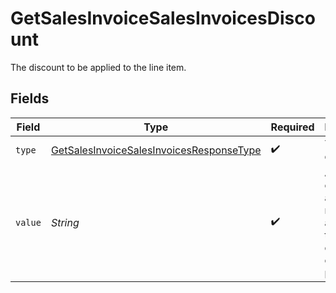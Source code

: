 # GetSalesInvoiceSalesInvoicesDiscount

The discount to be applied to the line item.


## Fields

| Field                                                                                                           | Type                                                                                                            | Required                                                                                                        | Description                                                                                                     | Example                                                                                                         |
| --------------------------------------------------------------------------------------------------------------- | --------------------------------------------------------------------------------------------------------------- | --------------------------------------------------------------------------------------------------------------- | --------------------------------------------------------------------------------------------------------------- | --------------------------------------------------------------------------------------------------------------- |
| `type`                                                                                                          | [GetSalesInvoiceSalesInvoicesResponseType](../../models/operations/GetSalesInvoiceSalesInvoicesResponseType.md) | :heavy_check_mark:                                                                                              | The type of discount.                                                                                           | amount                                                                                                          |
| `value`                                                                                                         | *String*                                                                                                        | :heavy_check_mark:                                                                                              | A string containing an exact monetary amount in the given currency, or the percentage.                          | 10.00                                                                                                           |